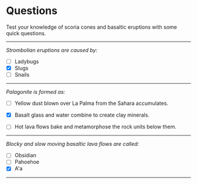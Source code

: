 
# Questions

Test your knowledge of scoria cones and basaltic eruptions with some quick questions.

---


*Strombolian eruptions are caused by:*
- [ ] Ladybugs
- [x] Slugs
- [ ] Snails

---

*Palagonite is formed as:*

- [ ] Yellow dust blown over La Palma from the Sahara accumulates.
- [x] Basalt glass and water combine to create clay minerals.
- [ ] Hot lava flows bake and metamorphose the rock units below them.


----

*Blocky and slow moving basaltic lava flows are called:*

- [ ] Obsidian
- [ ] Pahoehoe
- [x] A'a

----
